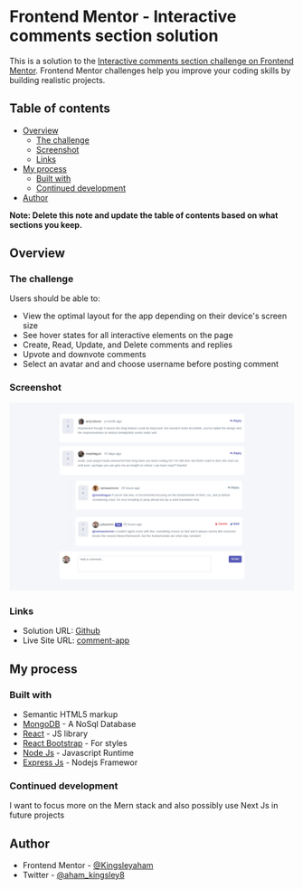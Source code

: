 # Frontend Mentor - Interactive comments section solution

This is a solution to the [Interactive comments section challenge on Frontend Mentor](https://www.frontendmentor.io/challenges/interactive-comments-section-iG1RugEG9). Frontend Mentor challenges help you improve your coding skills by building realistic projects.

## Table of contents

- [Overview](#overview)
  - [The challenge](#the-challenge)
  - [Screenshot](#screenshot)
  - [Links](#links)
- [My process](#my-process)
  - [Built with](#built-with)
  - [Continued development](#continued-development)
- [Author](#author)

**Note: Delete this note and update the table of contents based on what sections you keep.**

## Overview

### The challenge

Users should be able to:

- View the optimal layout for the app depending on their device's screen size
- See hover states for all interactive elements on the page
- Create, Read, Update, and Delete comments and replies
- Upvote and downvote comments
- Select an avatar and and choose username before posting comment

### Screenshot

![](./screenshot.png)

### Links

- Solution URL: [Github](https://github.com/Kingsleyaham/comment)
- Live Site URL: [comment-app](https://nodejs-react-comment-app.herokuapp.com/)

## My process

### Built with

- Semantic HTML5 markup
- [MongoDB](https://www.mongodb.com/) - A NoSql Database
- [React](https://reactjs.org/) - JS library
- [React Bootstrap](https://react-bootstrap.netlify.app/) - For styles
- [Node Js](https://nodejs.org/) - Javascript Runtime
- [Express Js](http://expressjs.com/) - Nodejs Framewor

### Continued development

I want to focus more on the Mern stack and also possibly use Next Js in future projects

## Author

- Frontend Mentor - [@Kingsleyaham](https://www.frontendmentor.io/profile/Kingsleyaham)
- Twitter - [@aham_kingsley8](https://twitter.com/aham_kingsley8)
